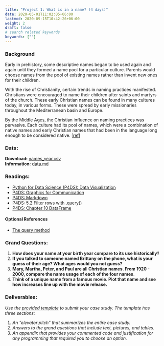 ```yaml
---
title: "Project 1: What is in a name? (4 days)"
date: 2020-05-01T11:02:05+06:00
lastmod: 2020-09-15T10:42:26+06:00
weight: 2
draft: false
# search related keywords
keywords: [""]
---
```


### Background

Early in prehistory, some descriptive names began to be used again and again until they formed a name pool for a particular culture. Parents would choose names from the pool of existing names rather than invent new ones for their children. 

With the rise of Christianity, certain trends in naming practices manifested. Christians were encouraged to name their children after saints and martyrs of the church. These early Christian names can be found in many cultures today, in various forms. These were spread by early missionaries throughout the Mediterranean basin and Europe.  

By the Middle Ages, the Christian influence on naming practices was pervasive. Each culture had its pool of names, which were a combination of native names and early Christian names that had been in the language long enough to be considered native. [[ref](https://heraldry.sca.org/names/namehist.html)]

### Data:

__Download:__ [names_year.csv](https://github.com/byuidatascience/data4names/raw/master/data-raw/names_year/names_year.csv)   
__Information:__ [data.md](https://github.com/byuidatascience/data4names/blob/master/data.md)

### Readings:

- [Python for Data Science (P4DS): Data Visualization](https://byuidatascience.github.io/python4ds/data-visualisation.html) 
- [P4DS: Graphics for Communication](https://byuidatascience.github.io/python4ds/graphics-for-communication.html)
- [P4DS: Markdown](https://byuidatascience.github.io/python4ds/markdown.html)
- [P4DS: 5.2 Filter rows with .query()](https://byuidatascience.github.io/python4ds/transform.html#filter-rows-with-.query)
- [P4DS: Chapter 10 DataFrame](https://byuidatascience.github.io/python4ds/dataframe.html)
#### Optional References

- [The query method](https://pandas.pydata.org/pandas-docs/stable/user_guide/indexing.html#the-query-method)

### Grand Questions:

1. __How does your name at your birth year compare to its use historically?__
1. __If you talked to someone named Brittany on the phone, what is your guess of their age? What ages would you not guess?__
1. __Mary, Martha, Peter, and Paul are all Christian names. From 1920 - 2000, compare the name usage of each of the four names.__
1. __Think of a unique name from a famous movie. Plot that name and see how increases line up with the movie release.__


### Deliverables:

_Use the [provided template](../../template/cse250_project_template.md) to submit your case study. The template has three sections:_

1. _An “elevator pitch” that summarizes the entire case study._
1. _Answers to the grand questions that include text, pictures, and tables._
1. _An appendix that provides your commented code and justification for any programming that required you to choose an option._
